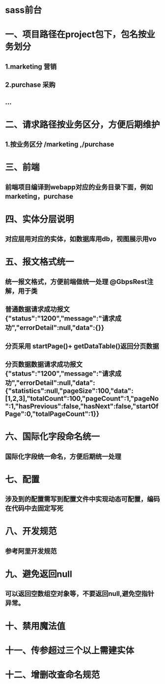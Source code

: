 # sass前台
# 一、项目路径在project包下，包名按业务划分
## 1.marketing 营销
## 2.purchase 采购
## ...
# 二、请求路径按业务区分，方便后期维护
## 1.按业务区分 /marketing ,/purchase
# 三、前端
## 前端项目编译到webapp对应的业务目录下面，例如marketing，purchase
# 四、实体分层说明
## 对应层用对应的实体，如数据库用db，视图展示用vo
# 五、报文格式统一
## 统一报文格式，方便前端做统一处理 @GbpsRest注解，用于类
## 普通数据请求成功报文 {"status":"1200","message":"请求成功","errorDetail":null,"data":{}}
## 分页采用   startPage()+ getDataTable()返回分页数据
## 分页数据数据请求成功报文 {"status":"1200","message":"请求成功","errorDetail":null,"data":{"statistics":null,"pageSize":100,"data":[1,2,3],"totalCount":100,"pageCount":1,"pageNo":1,"hasPrevious":false,"hasNext":false,"startOfPage":0,"totalPageCount":1}}
# 六、国际化字段命名统一
## 国际化字段统一命名，方便后期统一处理
# 七、配置
## 涉及到的配置需写到配置文件中实现动态可配置，编码在代码中去固定写死
# 八、开发规范
## 参考阿里开发规范
# 九、避免返回null
## 可以返回空数组空对象等，不要返回null,避免空指针异常。
# 十、禁用魔法值
# 十一、传参超过三个以上需建实体
# 十二、增删改查命名规范 
